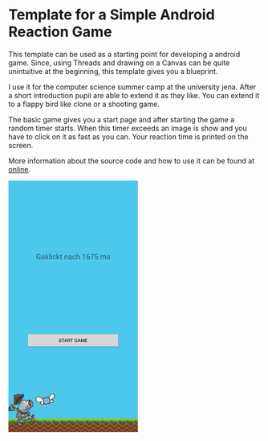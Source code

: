 # Template for a Simple Android Reaction Game

This template can be used as a starting point for developing a android game. Since, using Threads and drawing on a Canvas can be quite unintuitive at the beginning, this template gives you a blueprint. 

I use it for the computer science summer camp at the university jena. After a short introduction pupil are able to extend it as they like. You can extend it to a flappy bird like clone or a shooting game. 

The basic game gives you a start page and after starting the game a random timer starts. When this timer exceeds an image is show and you have to click on it as fast as you can. Your reaction time is printed on the screen. 

More information about the source code and how to use it can be found at [online](https://julien-klaus.github.io/posts/2021/08/android).


<img src="StartScreen.png" alt="Screenshot of the start screen" style="height: 500px;"/>